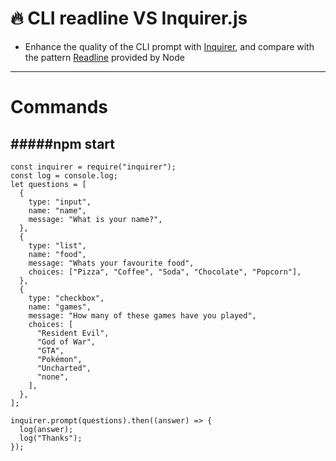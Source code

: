 # :fire: CLI readline VS Inquirer.js

- Enhance the quality of the CLI prompt with [Inquirer](https://www.npmjs.com/package/inquirer), and compare with the pattern [Readline](https://nodejs.org/api/readline.html) provided by Node

---
# Commands
#####npm start
---
```` 
const inquirer = require("inquirer");
const log = console.log;
let questions = [
  {
    type: "input",
    name: "name",
    message: "What is your name?",
  },
  {
    type: "list",
    name: "food",
    message: "Whats your favourite food",
    choices: ["Pizza", "Coffee", "Soda", "Chocolate", "Popcorn"],
  },
  {
    type: "checkbox",
    name: "games",
    message: "How many of these games have you played",
    choices: [
      "Resident Evil",
      "God of War",
      "GTA",
      "Pokémon",
      "Uncharted",
      "none",
    ],
  },
];

inquirer.prompt(questions).then((answer) => {
  log(answer);
  log("Thanks");
});
